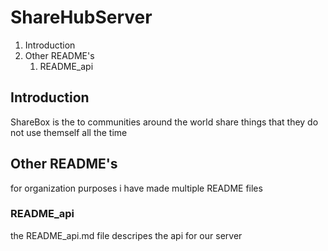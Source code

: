 # ShareHubServer
1. Introduction
2. Other README's
    1. README_api

## Introduction
ShareBox is the to communities around the world share things that they do not use themself all the time

## Other README's
for organization purposes i have made multiple README files
### README_api
the README_api.md file descripes the api for our server